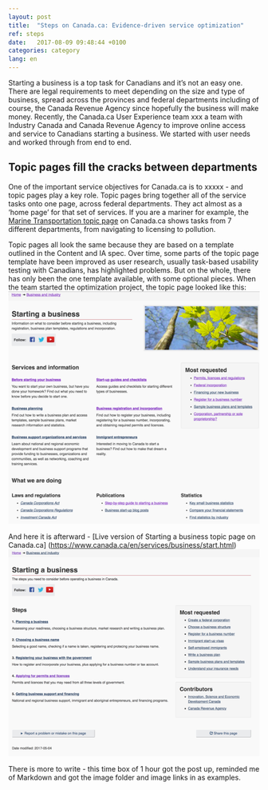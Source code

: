 ```yaml
---
layout: post
title:  "Steps on Canada.ca: Evidence-driven service optimization"
ref: steps
date:   2017-08-09 09:48:44 +0100
categories: category
lang: en
---
```

Starting a business is a top task for Canadians and it’s not an easy one. There are legal requirements to meet depending on the size and type of business, spread across the provinces and federal departments including of course, the Canada Revenue Agency since hopefully the business will make money. Recently, the Canada.ca User Experience team xxx a team with Industry Canada and Canada Revenue Agency to improve online access and service to Canadians starting a business. We started with user needs and worked through from end to end.  

## Topic pages fill the cracks between departments 

One of the important service objectives for Canada.ca is to xxxxx - and topic pages play a key role. Topic pages bring together all of the service tasks onto one page, across federal departments. They act almost as a ‘home page’ for that set of services. If you are a mariner for example, the [Marine Transportation topic page](https://www.canada.ca/en/services/transport/marine.html) on Canada.ca  shows tasks from 7 different departments, from navigating to licensing to pollution. 

Topic pages all look the same because they are based on a template outlined in the Content and IA spec. Over time, some parts of the topic page template have been improved as user research, usually task-based usability testing with Canadians, has highlighted problems. But on the whole, there has only been the one template available, with some optional pieces. When the team started the optimization project, the topic page looked like this: 
![Starting a business page back in October with publications regulations and random ordered topics](./images/Starting_topic_Oct2016_567x523.png "Starting a business topic page in October 2016")

And here it is afterward - [Live version of Starting a business topic page on Canada.ca]  (https://www.canada.ca/en/services/business/start.html)
![Starting a business page now with steps and no photo of leaves at the top](./images/Starting_template_Aug2017_599x492.png  "Starting a business topic page on Canada.ca in simplified Steps template")

There is more to write - this time box of 1 hour got the post up, reminded me of Markdown and got the image folder and image links in as examples. 
